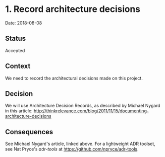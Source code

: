 # 1. Record architecture decisions

Date: 2018-08-08

## Status

Accepted

## Context

We need to record the architectural decisions made on this project.

## Decision

We will use Architecture Decision Records, as described by Michael Nygard in this article: <http://thinkrelevance.com/blog/2011/11/15/documenting-architecture-decisions>

## Consequences

See Michael Nygard's article, linked above. For a lightweight ADR toolset, see Nat Pryce's _adr-tools_ at <https://github.com/npryce/adr-tools>.

